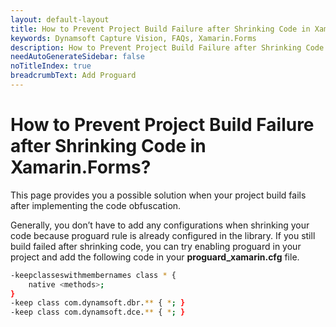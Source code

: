 ```yaml
---
layout: default-layout
title: How to Prevent Project Build Failure after Shrinking Code in Xamarin.Forms?
keywords: Dynamsoft Capture Vision, FAQs, Xamarin.Forms
description: How to Prevent Project Build Failure after Shrinking Code in Xamarin.Forms?
needAutoGenerateSidebar: false
noTitleIndex: true
breadcrumbText: Add Proguard
---
```


# How to Prevent Project Build Failure after Shrinking Code in Xamarin.Forms?

This page provides you a possible solution when your project build fails after implementing the code obfuscation.

Generally, you don’t have to add any configurations when shrinking your code because proguard rule is already configured in the library. If you still build failed after shrinking code, you can try enabling proguard in your project and add the following code in your **proguard_xamarin.cfg** file.

```bash
-keepclasseswithmembernames class * {    
    native <methods>; 
}
-keep class com.dynamsoft.dbr.** { *; }
-keep class com.dynamsoft.dce.** { *; }
```
